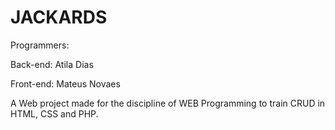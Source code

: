 # JACKARDS

Programmers: 

Back-end: Atila Dias

Front-end: Mateus Novaes 

A Web project made for the discipline of WEB Programming to train CRUD in HTML, CSS and PHP.


